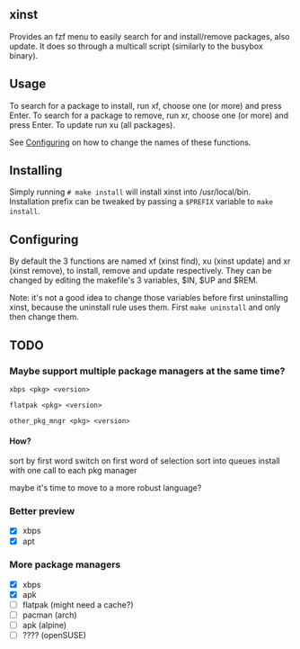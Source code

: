 xinst
-----

Provides an fzf menu to easily search for and install/remove packages, also update.
It does so through a multicall script (similarly to the busybox binary).

Usage
-----

To search for a package to install, run xf, choose one (or more) and press Enter.
To search for a package to remove, run xr, choose one (or more) and press Enter.
To update run xu (all packages).

See [Configuring](#configuring) on how to change the names of these functions.


Installing
----------

Simply running `# make install` will install xinst into /usr/local/bin. Installation prefix can be tweaked by passing a `$PREFIX` variable to `make install`.


Configuring
-----------

By default the 3 functions are named xf (xinst find), xu (xinst update) and xr (xinst remove), to install, remove and update respectively.
They can be changed by editing the makefile's 3 variables, $IN, $UP and $REM.

Note: it's not a good idea to change those variables before first uninstalling xinst, because the uninstall rule uses them.
First `make uninstall` and only then change them.

TODO
----

### Maybe support multiple package managers at the same time?

`xbps <pkg> <version>`

`flatpak <pkg> <version>`

`other_pkg_mngr <pkg> <version>`

#### How?

sort by first word
switch on first word of selection
sort into queues
install with one call to each pkg manager

maybe it's time to move to a more robust language?

### Better preview

- [x] xbps
- [x] apt

### More package managers

- [x] xbps
- [x] apk
- [ ] flatpak (might need a cache?)
- [ ] pacman (arch)
- [ ] apk (alpine)
- [ ] ???? (openSUSE)
